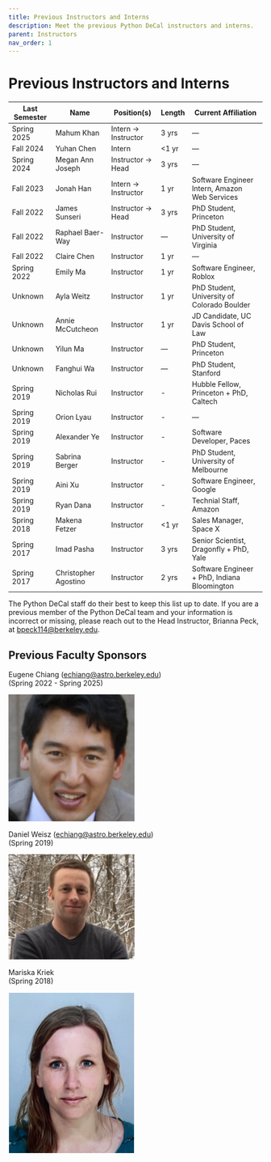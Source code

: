 ```yaml
---
title: Previous Instructors and Interns
description: Meet the previous Python DeCal instructors and interns.
parent: Instructors
nav_order: 1
---
```

# Previous Instructors and Interns

| Last Semester | Name                 | Position(s)           | Length   | Current Affiliation                           |
|---------------|----------------------|-----------------------|----------|-----------------------------------------------|
| Spring 2025   | Mahum Khan           | Intern → Instructor   | 3 yrs    | —                                             |
| Fall 2024     | Yuhan Chen           | Intern                | <1 yr    | —                                             |
| Spring 2024   | Megan Ann Joseph     | Instructor → Head     | 3 yrs    | —                                             |
| Fall 2023     | Jonah Han            | Intern → Instructor   | 1 yr     | Software Engineer Intern, Amazon Web Services |
| Fall 2022     | James Sunseri        | Instructor → Head     | 3 yrs    | PhD Student, Princeton                        |
| Fall 2022     | Raphael Baer-Way     | Instructor            | —        | PhD Student, University of Virginia           |
| Fall 2022     | Claire Chen          | Instructor            | 1 yr     | —                                             |
| Spring 2022   | Emily Ma             | Instructor            | 1 yr     | Software Engineer, Roblox                     |
| Unknown       | Ayla Weitz           | Instructor            | 1 yr     | PhD Student, University of Colorado Boulder   |
| Unknown       | Annie McCutcheon     | Instructor            | 1 yr     | JD Candidate, UC Davis School of Law          |
| Unknown       | Yilun Ma             | Instructor            | —        | PhD Student, Princeton                        |
| Unknown       | Fanghui Wa           | Instructor            | —        | PhD Student, Stanford                         |
| Spring 2019   | Nicholas Rui         | Instructor            | -        | Hubble Fellow, Princeton + PhD, Caltech       |
| Spring 2019   | Orion Lyau           | Instructor            | -        | —                                             |
| Spring 2019   | Alexander Ye         | Instructor            | -        | Software Developer, Paces                     |
| Spring 2019   | Sabrina Berger       | Instructor            | -        | PhD Student, University of Melbourne          |
| Spring 2019   | Aini Xu              | Instructor            | -        | Software Engineer, Google                     |
| Spring 2019   | Ryan Dana            | Instructor            | -        | Technial Staff, Amazon                        |
| Spring 2018   | Makena Fetzer        | Instructor            | <1 yr    | Sales Manager, Space X                        |
| Spring 2017   | Imad Pasha           | Instructor            | 3 yrs    | Senior Scientist, Dragonfly + PhD, Yale       |
| Spring 2017   | Christopher Agostino | Instructor            | 2 yrs    | Software Engineer + PhD, Indiana Bloomington  |

The Python DeCal staff do their best to keep this list up to date. If you are a previous member of the Python DeCal team and your information is incorrect or missing, please reach out to the Head Instructor, Brianna Peck, at bpeck114@berkeley.edu.

## Previous Faculty Sponsors

Eugene Chiang (echiang@astro.berkeley.edu)<br>(Spring 2022 - Spring 2025)

<img src="/assets/images/eugene_chiang.png" alt="Photo of Eugene Chiang" width="250">

Daniel Weisz (echiang@astro.berkeley.edu)<br>(Spring 2019)

<img src="/assets/images/daniel_weisz.png" alt="Photo of Daniel Weisz" width="250">

Mariska Kriek<br>(Spring 2018)

<img src="/assets/images/mariska_kriek.png" alt="Photo of Mariska Kriek" width="250">

